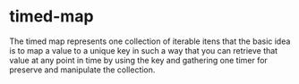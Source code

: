 # timed-map
The timed map represents one collection of iterable itens that the basic idea is to map a value to a unique key in such a way that you can retrieve that value at any point in time by using the key and gathering one timer for preserve and manipulate the collection.
